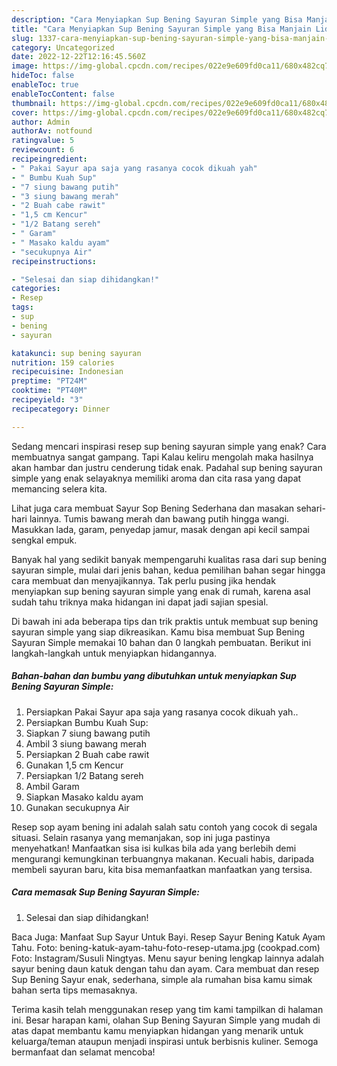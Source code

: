 ```yaml
---
description: "Cara Menyiapkan Sup Bening Sayuran Simple yang Bisa Manjain Lidah, Buat Buka Puasa Bisa Manjain Lidah"
title: "Cara Menyiapkan Sup Bening Sayuran Simple yang Bisa Manjain Lidah, Buat Buka Puasa Bisa Manjain Lidah"
slug: 1337-cara-menyiapkan-sup-bening-sayuran-simple-yang-bisa-manjain-lidah-buat-buka-puasa-bisa-manjain-lidah
category: Uncategorized
date: 2022-12-22T12:16:45.560Z
image: https://img-global.cpcdn.com/recipes/022e9e609fd0ca11/680x482cq70/sup-bening-sayuran-simple-foto-resep-utama.jpg
hideToc: false
enableToc: true
enableTocContent: false
thumbnail: https://img-global.cpcdn.com/recipes/022e9e609fd0ca11/680x482cq70/sup-bening-sayuran-simple-foto-resep-utama.jpg
cover: https://img-global.cpcdn.com/recipes/022e9e609fd0ca11/680x482cq70/sup-bening-sayuran-simple-foto-resep-utama.jpg
author: Admin
authorAv: notfound
ratingvalue: 5
reviewcount: 6
recipeingredient:
- " Pakai Sayur apa saja yang rasanya cocok dikuah yah"
- " Bumbu Kuah Sup"
- "7 siung bawang putih"
- "3 siung bawang merah"
- "2 Buah cabe rawit"
- "1,5 cm Kencur"
- "1/2 Batang sereh"
- " Garam"
- " Masako kaldu ayam"
- "secukupnya Air"
recipeinstructions:

- "Selesai dan siap dihidangkan!"
categories:
- Resep
tags:
- sup
- bening
- sayuran

katakunci: sup bening sayuran 
nutrition: 159 calories
recipecuisine: Indonesian
preptime: "PT24M"
cooktime: "PT40M"
recipeyield: "3"
recipecategory: Dinner

---
```



Sedang mencari inspirasi resep sup bening sayuran simple yang enak? Cara membuatnya sangat gampang. Tapi Kalau keliru mengolah maka hasilnya akan hambar dan justru cenderung tidak enak. Padahal sup bening sayuran simple yang enak selayaknya memiliki aroma dan cita rasa yang dapat memancing selera kita.


Lihat juga cara membuat Sayur Sop Bening Sederhana dan masakan sehari-hari lainnya. Tumis bawang merah dan bawang putih hingga wangi. Masukkan lada, garam, penyedap jamur, masak dengan api kecil sampai sengkal empuk.

Banyak hal yang sedikit banyak mempengaruhi kualitas rasa dari sup bening sayuran simple, mulai dari jenis bahan, kedua pemilihan bahan segar hingga cara membuat dan menyajikannya. Tak perlu pusing jika hendak menyiapkan sup bening sayuran simple yang enak di rumah, karena asal sudah tahu triknya maka hidangan ini dapat jadi sajian spesial.


Di bawah ini ada beberapa tips dan trik praktis untuk membuat sup bening sayuran simple yang siap dikreasikan. Kamu bisa membuat Sup Bening Sayuran Simple memakai 10 bahan dan 0 langkah pembuatan. Berikut ini langkah-langkah untuk menyiapkan hidangannya.

<!--inarticleads1-->

##### Bahan-bahan dan bumbu yang dibutuhkan untuk menyiapkan Sup Bening Sayuran Simple:

1. Persiapkan  Pakai Sayur apa saja yang rasanya cocok dikuah yah..
1. Persiapkan  Bumbu Kuah Sup:
1. Siapkan 7 siung bawang putih
1. Ambil 3 siung bawang merah
1. Persiapkan 2 Buah cabe rawit
1. Gunakan 1,5 cm Kencur
1. Persiapkan 1/2 Batang sereh
1. Ambil  Garam
1. Siapkan  Masako kaldu ayam
1. Gunakan secukupnya Air


Resep sop ayam bening ini adalah salah satu contoh yang cocok di segala situasi. Selain rasanya yang memanjakan, sop ini juga pastinya menyehatkan! Manfaatkan sisa isi kulkas bila ada yang berlebih demi mengurangi kemungkinan terbuangnya makanan. Kecuali habis, daripada membeli sayuran baru, kita bisa memanfaatkan manfaatkan yang tersisa. 

<!--inarticleads2-->

##### Cara memasak Sup Bening Sayuran Simple:


1. Selesai dan siap dihidangkan!

Baca Juga: Manfaat Sup Sayur Untuk Bayi. Resep Sayur Bening Katuk Ayam Tahu. Foto: bening-katuk-ayam-tahu-foto-resep-utama.jpg (cookpad.com) Foto: Instagram/Susuli Ningtyas. Menu sayur bening lengkap lainnya adalah sayur bening daun katuk dengan tahu dan ayam. Cara membuat dan resep Sup Bening Sayur enak, sederhana, simple ala rumahan bisa kamu simak bahan serta tips memasaknya. 

Terima kasih telah menggunakan resep yang tim kami tampilkan di halaman ini. Besar harapan kami, olahan Sup Bening Sayuran Simple yang mudah di atas dapat membantu kamu menyiapkan hidangan yang menarik untuk keluarga/teman ataupun menjadi inspirasi untuk berbisnis kuliner. Semoga bermanfaat dan selamat mencoba!
